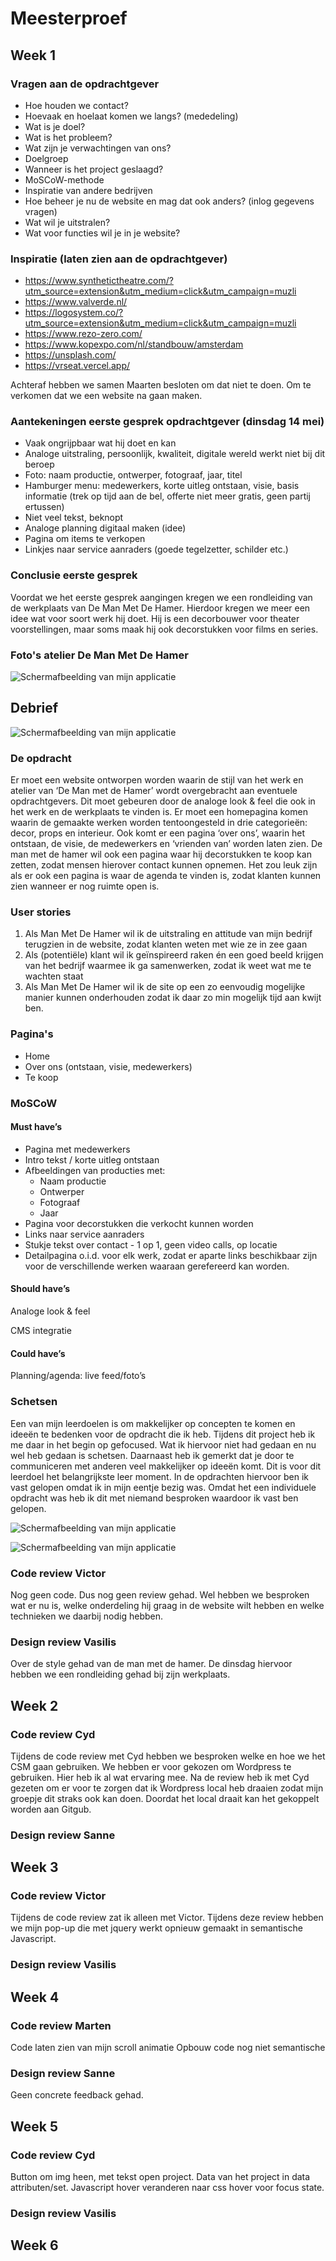 # Meesterproef

## Week 1

### Vragen aan de opdrachtgever
- Hoe houden we contact?
- Hoevaak en hoelaat komen we langs? (mededeling)
- Wat is je doel?
- Wat is het probleem?
- Wat zijn je verwachtingen van ons?
- Doelgroep
- Wanneer is het project geslaagd?
- MoSCoW-methode
- Inspiratie van andere bedrijven
- Hoe beheer je nu de website en mag dat ook anders? (inlog gegevens vragen)
- Wat wil je uitstralen?
- Wat voor functies wil je in je website?

### Inspiratie (laten zien aan de opdrachtgever)
- https://www.synthetictheatre.com/?utm_source=extension&utm_medium=click&utm_campaign=muzli
- https://www.valverde.nl/
- https://logosystem.co/?utm_source=extension&utm_medium=click&utm_campaign=muzli
- https://www.rezo-zero.com/
- https://www.kopexpo.com/nl/standbouw/amsterdam
- https://unsplash.com/
- https://vrseat.vercel.app/

Achteraf hebben we samen Maarten besloten om dat niet te doen. Om te verkomen dat we een website na gaan maken.

### Aantekeningen eerste gesprek opdrachtgever (dinsdag 14 mei)
- Vaak ongrijpbaar wat hij doet en kan
- Analoge uitstraling, persoonlijk, kwaliteit, digitale wereld werkt niet bij dit beroep
- Foto: naam productie, ontwerper, fotograaf, jaar, titel
- Hamburger menu: medewerkers, korte uitleg ontstaan, visie, basis informatie (trek op tijd aan de bel, offerte niet meer gratis, geen partij ertussen)
- Niet veel tekst, beknopt
- Analoge planning digitaal maken (idee)
- Pagina om items te verkopen
- Linkjes naar service aanraders (goede tegelzetter, schilder etc.)

### Conclusie eerste gesprek
Voordat we het eerste gesprek aangingen kregen we een rondleiding van de werkplaats van De Man Met De Hamer. Hierdoor kregen we meer een idee wat voor soort werk hij doet. Hij is een decorbouwer voor theater voorstellingen, maar soms maak hij ook decorstukken voor films en series.

### Foto's atelier De Man Met De Hamer

![Schermafbeelding van mijn applicatie](https://github.com/JurienWaijenberg/Meesterproef/blob/1f82aebf7c3d899ad09906c128ac44eaa7a693c7/images/Atelier-man-met-de-hamer.png)

## Debrief

![Schermafbeelding van mijn applicatie](https://github.com/JurienWaijenberg/Meesterproef/blob/17271ecb7b0e8ad9c5998029b0e914c66a27ff00/images/Debrief.png)

### De opdracht
Er moet een website ontworpen worden waarin de stijl van het werk en atelier van ‘De Man met de Hamer’ wordt overgebracht aan eventuele opdrachtgevers. Dit moet gebeuren door de analoge look & feel die ook in het werk en de werkplaats te vinden is. Er moet een homepagina komen waarin de gemaakte werken worden tentoongesteld in drie categorieën: decor, props en interieur. Ook komt er een pagina ‘over ons’, waarin het ontstaan, de visie, de medewerkers en ‘vrienden van’ worden laten zien. De man met de hamer wil ook een pagina waar hij decorstukken te koop kan zetten, zodat mensen hierover contact kunnen opnemen. Het zou leuk zijn als er ook een pagina is waar de agenda te vinden is, zodat klanten kunnen zien wanneer er nog ruimte open is.

### User stories
1. Als Man Met De Hamer wil ik de uitstraling en attitude van mijn bedrijf terugzien in de website, zodat klanten weten met wie ze in zee gaan
2. Als (potentiële) klant wil ik geïnspireerd raken én een goed beeld krijgen van het bedrijf waarmee ik ga samenwerken, zodat ik weet wat me te wachten staat
3. Als Man Met De Hamer wil ik de site op een zo eenvoudig mogelijke manier kunnen onderhouden zodat ik daar zo min mogelijk tijd aan kwijt ben.

### Pagina's
- Home
- Over ons (ontstaan, visie, medewerkers)
- Te koop

### MoSCoW

#### Must have’s

- Pagina met medewerkers
- Intro tekst / korte uitleg ontstaan
- Afbeeldingen van producties met:
    - Naam productie
    - Ontwerper
    - Fotograaf
    - Jaar
- Pagina voor decorstukken die verkocht kunnen worden
- Links naar service aanraders
- Stukje tekst over contact - 1 op 1, geen video calls, op locatie
- Detailpagina o.i.d. voor elk werk, zodat er aparte links beschikbaar zijn voor de verschillende werken waaraan gerefereerd kan worden.

#### Should have’s

Analoge look & feel

CMS integratie

#### Could have’s

Planning/agenda: live feed/foto’s

### Schetsen
Een van mijn leerdoelen is om makkelijker op concepten te komen en ideeën te bedenken voor de opdracht die ik heb. Tijdens dit project heb ik me daar in het begin op gefocused. Wat ik hiervoor niet had gedaan en nu wel heb gedaan is schetsen. Daarnaast heb ik gemerkt dat je door te communiceren met anderen veel makkelijker op ideeën komt. Dit is voor dit leerdoel het belangrijkste leer moment. In de opdrachten hiervoor ben ik vast gelopen omdat ik in mijn eentje bezig was. Omdat het een individuele opdracht was heb ik dit met niemand besproken waardoor ik vast ben gelopen.

![Schermafbeelding van mijn applicatie](https://github.com/JurienWaijenberg/Meesterproef/blob/17271ecb7b0e8ad9c5998029b0e914c66a27ff00/images/Schetsen-Jurien.png)

![Schermafbeelding van mijn applicatie](https://github.com/JurienWaijenberg/Meesterproef/blob/7c9d0238e8899487fc2791231afccad74c1b2c0d/images/Uitgewerkte-schets.png)

### Code review Victor
Nog geen code. Dus nog geen review gehad. Wel hebben we besproken wat er nu is, welke onderdeling hij graag in de website wilt hebben en welke technieken we daarbij nodig hebben.

### Design review Vasilis
Over de style gehad van de man met de hamer. De dinsdag hiervoor hebben we een rondleiding gehad bij zijn werkplaats.

## Week 2

### Code review Cyd
Tijdens de code review met Cyd hebben we besproken welke en hoe we het CSM gaan gebruiken. We hebben er voor gekozen om Wordpress te gebruiken. Hier heb ik al wat ervaring mee. Na de review heb ik met Cyd gezeten om er voor te zorgen dat ik Wordpress local heb draaien zodat mijn groepje dit straks ook kan doen. Doordat het local draait kan het gekoppelt worden aan Gitgub.

### Design review Sanne


## Week 3

### Code review Victor
Tijdens de code review zat ik alleen met Victor. Tijdens deze review hebben we mijn pop-up die met jquery werkt opnieuw gemaakt in semantische Javascript.

### Design review Vasilis



## Week 4

### Code review Marten
Code laten zien van mijn scroll animatie
Opbouw code nog niet semantische 

### Design review Sanne
Geen concrete feedback gehad.


## Week 5

### Code review Cyd
Button om img heen, met tekst open project.
Data van het project in data attributen/set.
Javascript hover veranderen naar css hover voor focus state.

### Design review Vasilis


## Week 6

